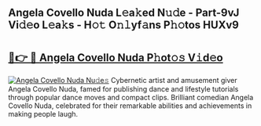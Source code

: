 ## Angela Covello Nuda L𝚎a𝚔ed N𝚞𝚍e - Part-9vJ Vi𝚍𝚎o L𝚎a𝚔s - H𝚘𝚝 O𝚗𝚕yf𝚊ns P𝚑𝚘tos HUXv9

# <h2><a href="http://kfccgu.oniu.top/?m=Angela+Covello+Nuda">🔗👉 🔴 Angela Covello Nuda P𝚑ot𝚘𝚜 V𝚒d𝚎o</a></h2>

[![Angela Covello Nuda Nu𝚍e𝚜](https://i.imgur.com/0qMVB7G.gif)](http://kfccgu.oniu.top/?m=Angela+Covello+Nuda)
Cybernetic artist and amusement giver Angela Covello Nuda, famed for publishing dance and lifestyle tutorials through popular dance moves and compact clips. Brilliant comedian Angela Covello Nuda, celebrated for their remarkable abilities and achievements in making people laugh.  
